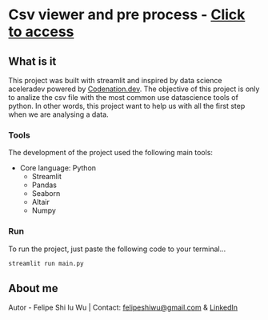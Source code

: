 # Csv viewer and pre process - [Click to access](http://felipesportfolio.articfox.com.br/)

## What is it
This project was built with streamlit and inspired by data science aceleradev powered by [Codenation.dev](https://codenation.dev/).
The objective of this project is only to analize the csv file with the most common use datascience tools of python. In other words, this project want to help us with all the first step when we are analysing a data.

### Tools
The development of the project used the following main tools:
- Core language: Python
  - Streamlit
  - Pandas
  - Seaborn
  - Altair
  - Numpy
  
### Run
To run the project, just paste the following code to your terminal...
```bash
streamlit run main.py
```
## About me
Autor - Felipe Shi Iu Wu | Contact: [felipeshiwu@gmail.com](mailto:felipeshiwu@gmail.com) & [LinkedIn](https://www.linkedin.com/in/felipeshiwu/)
